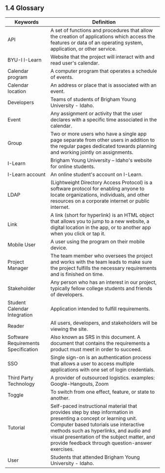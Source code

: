 ## 1.4 Glossary

|Keywords|Definition     |
|-------|---------------|
|API|A set of functions and procedures that allow the creation of applications which access the features or data of an operating system, application, or other service.|
|BYU-I I-Learn|Website that the project will interact with and read user's calendar.|
|Calendar program|A computer program that operates a schedule of events.|
|Calendar location|An address or place that is associated with an event.|
|Developers|Teams of students of Brigham Young University - Idaho.|
|Event|Any assignment or activity that the user declares with a specific time associated in the calendar.|
|Group|Two or more users who have a single app page separate from other users in addition to the regular pages dedicated towards planning and working jointly on assignments.|
|I-Learn|Brigham Young University – Idaho's website for online students. |
|I-Learn account|An online student's account on I-Learn.|
|LDAP|(Lightweight Directory Access Protocol) is a software protocol for enabling anyone to locate organizations, individuals, and other resources on a corporate internet or public internet.|
|Link|A link (short for hyperlink) is an HTML object that allows you to jump to a new website, a digital location in the app, or to another app when you click or tap it.|
|Mobile User|A user using the program on their mobile device.|
|Project Manager|The team member who oversees the project and works with the team leads to make sure the project fulfills the necessary requirements and is finished on time.|
|Stakeholder|Any person who has an interest in our project, typically fellow college students and friends of developers.|
|Student Calendar Integration|Application intended to fulfill requirements.|
|Reader|All users, developers, and stakeholders will be viewing the site.|
|Software Requirements Specification|Also known as SRS in this document. A document that contains the requirements a product must meet in order to succeed.|
|SSO|Single sign-on is an authentication process that allows a user to access multiple applications with one set of login credentials.|
| Third Party Technology | A provider of outsourced logistics. examples: Google-Hangouts, Zoom |
|Toggle|To switch from one effect, feature, or state to another.|
|Tutorial|Self-paced instructional material that provides step by step information in presenting a concept or learning unit. Computer based tutorials use interactive methods such as hyperlinks, and audio and visual presentation of the subject matter, and provide feedback through question-answer exercises.|
|User|Students that attended Brigham Young University - Idaho.|
